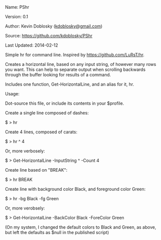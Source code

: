 Name: PShr

Version: 0.1

Author: Kevin Doblosky (kdoblosky@gmail.com)

Source: https://github.com/kdoblosky/PShr

Last Updated: 2014-02-12

Simple hr for command line. Inspired by https://github.com/LuRsT/hr.

Creates a horizontal line, based on any input string, of however many rows you want. This can help 
to separate output when scrolling backwards through the buffer looking for results of a command.

Includes one function, Get-HorizontalLine, and an alias for it, hr.

Usage:

Dot-source this file, or include its contents in your $profile.

Create a single line composed of dashes:

$ > hr


Create 4 lines, composed of carats:

$ > hr ^ 4

Or, more verbosely:

$ > Get-HorizontalLine -InputString ^ -Count 4

Create line based on "BREAK":

$ > hr BREAK

Create line with background color Black, and foreground color Green:

$ > hr -bg Black -fg Green

Or, more verobsely:

$ > Get-HorizontalLine -BackColor Black -ForeColor Green

(On my system, I changed the default colors to Black and Green, as above, but 
left the defaults as $null in the published script)